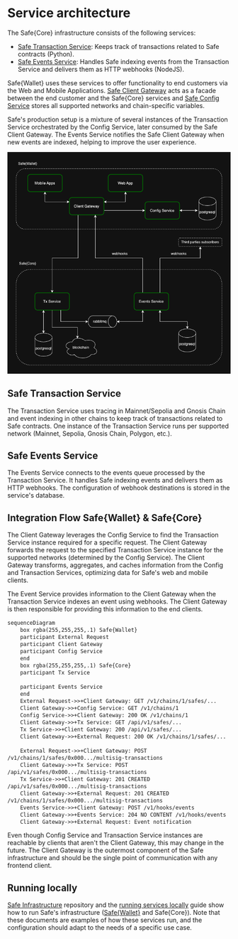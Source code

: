 # Service architecture

The Safe{Core} infrastructure consists of the following services:

* [Safe Transaction Service](https://github.com/safe-global/safe-transaction-service): Keeps track of transactions related to Safe contracts (Python).
* [Safe Events Service](https://github.com/safe-global/safe-events-service): Handles Safe indexing events from the Transaction Service and delivers them as HTTP webhooks (NodeJS).

Safe{Wallet} uses these services to offer functionality to end customers via the Web and Mobile Applications. [Safe Client Gateway](https://github.com/safe-global/safe-client-gateway-nest) acts as a facade between the end customer and the Safe{Core} services and [Safe Config Service](https://github.com/safe-global/safe-config-service) stores all supported networks and chain-specific variables.

Safe's production setup is a mixture of several instances of the Transaction Service orchestrated by the Config Service, later consumed by the Safe Client Gateway. The Events Service notifies the Safe Client Gateway when new events are indexed, helping to improve the user experience.

![Overview of the backend services and their components.](../../assets/diagram-services.png)

## Safe Transaction Service

The Transaction Service uses tracing in Mainnet/Sepolia and Gnosis Chain and event indexing in other chains to keep track of transactions related to Safe contracts. One instance of the Transaction Service runs per supported network (Mainnet, Sepolia, Gnosis Chain, Polygon, etc.).

## Safe Events Service

The Events Service connects to the events queue processed by the Transaction Service. It handles Safe indexing events and delivers them as HTTP webhooks. The configuration of webhook destinations is stored in the service's database.

## Integration Flow Safe{Wallet} & Safe{Core}

The Client Gateway leverages the Config Service to find the Transaction Service instance required for a specific request. The Client Gateway forwards the request to the specified Transaction Service instance for the supported networks (determined by the Config Service). The Client Gateway transforms, aggregates, and caches information from the Config and Transaction Services, optimizing data for Safe's web and mobile clients.

The Event Service provides information to the Client Gateway when the Transaction Service indexes an event using webhooks. The Client Gateway is then responsible for providing this information to the end clients.

``` mermaid
sequenceDiagram
    box rgba(255,255,255,.1) Safe{Wallet}
    participant External Request
    participant Client Gateway
    participant Config Service
    end
    box rgba(255,255,255,.1) Safe{Core}
    participant Tx Service
    
    participant Events Service
    end
    External Request->>+Client Gateway: GET /v1/chains/1/safes/...
    Client Gateway->>+Config Service: GET /v1/chains/1
    Config Service->>+Client Gateway: 200 OK /v1/chains/1
    Client Gateway->>+Tx Service: GET /api/v1/safes/...
    Tx Service->>+Client Gateway: 200 /api/v1/safes/...
    Client Gateway->>+External Request: 200 OK /v1/chains/1/safes/...

    External Request->>+Client Gateway: POST /v1/chains/1/safes/0x000.../multisig-transactions
    Client Gateway->>+Tx Service: POST /api/v1/safes/0x000.../multisig-transactions
    Tx Service->>+Client Gateway: 201 CREATED /api/v1/safes/0x000.../multisig-transactions
    Client Gateway->>+External Request: 201 CREATED /v1/chains/1/safes/0x000.../multisig-transactions
    Events Service->>+Client Gateway: POST /v1/hooks/events
    Client Gateway->>+Events Service: 204 NO CONTENT /v1/hooks/events
    Client Gateway->>+External Request: Event notification
```

Even though Config Service and Transaction Service instances are reachable by clients that aren't the Client Gateway, this may change in the future. The Client Gateway is the outermost component of the Safe infrastructure and should be the single point of communication with any frontend client.

## Running locally

[Safe Infrastructure](https://github.com/safe-global/safe-infrastructure) repository and the [running services locally](https://github.com/safe-global/safe-infrastructure/blob/main/docs/running_locally.md) guide show how to run Safe's infrastructure ([Safe{Wallet}](https://app.safe.global) and Safe{Core}). Note that these documents are examples of how these services run, and the configuration should adapt to the needs of a specific use case.